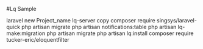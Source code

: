 #Lq Sample

laravel new Project_name
lq-server copy
composer require singsys/laravel-quick
php artisan migrate
php artisan  notifications:table
php artisan  lq-make:migration
php artisan migrate
php artisan lq:install
composer require tucker-eric/eloquentfilter